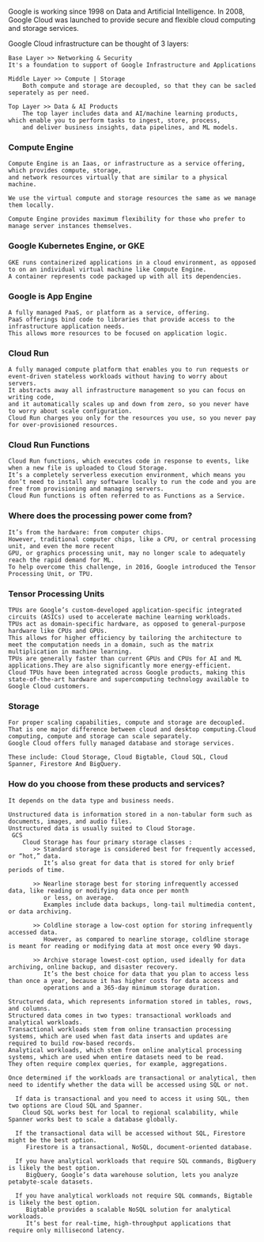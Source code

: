 Google is working since 1998 on Data and Artificial Intelligence.
In 2008, Google Cloud was launched to provide secure and flexible cloud computing and storage services.

Google Cloud infrastructure can be thought of 3 layers:

    Base Layer >> Networking & Security
    It's a foundation to support of Google Infrastructure and Applications
    
    Middle Layer >> Compute | Storage
        Both compute and storage are decoupled, so that they can be sacled seperately as per need.

    Top Layer >> Data & AI Products
        The top layer includes data and AI/machine learning products, which enable you to perform tasks to ingest, store, process, 
        and deliver business insights, data pipelines, and ML models.

### Compute Engine

    Compute Engine is an Iaas, or infrastructure as a service offering, which provides compute, storage, 
    and network resources virtually that are similar to a physical machine.

    We use the virtual compute and storage resources the same as we manage them locally.

    Compute Engine provides maximum flexibility for those who prefer to manage server instances themselves.

### Google Kubernetes Engine, or GKE

    GKE runs containerized applications in a cloud environment, as opposed to on an individual virtual machine like Compute Engine.
    A container represents code packaged up with all its dependencies.

### Google is App Engine

    A fully managed PaaS, or platform as a service, offering.
    PaaS offerings bind code to libraries that provide access to the infrastructure application needs.
    This allows more resources to be focused on application logic.

### Cloud Run

    A fully managed compute platform that enables you to run requests or event-driven stateless workloads without having to worry about servers.
    It abstracts away all infrastructure management so you can focus on writing code, 
    and it automatically scales up and down from zero, so you never have to worry about scale configuration.
    Cloud Run charges you only for the resources you use, so you never pay for over-provisioned resources.

### Cloud Run Functions

    Cloud Run functions, which executes code in response to events, like when a new file is uploaded to Cloud Storage.
    It’s a completely serverless execution environment, which means you don’t need to install any software locally to run the code and you are free from provisioning and managing servers.
    Cloud Run functions is often referred to as Functions as a Service.

### Where does the processing power come from?

    It’s from the hardware: from computer chips.
    However, traditional computer chips, like a CPU, or central processing unit, and even the more recent
    GPU, or graphics processing unit, may no longer scale to adequately reach the rapid demand for ML.
    To help overcome this challenge, in 2016, Google introduced the Tensor Processing Unit, or TPU.

### Tensor Processing Units

    TPUs are Google’s custom-developed application-specific integrated circuits (ASICs) used to accelerate machine learning workloads.
    TPUs act as domain-specific hardware, as opposed to general-purpose hardware like CPUs and GPUs.
    This allows for higher efficiency by tailoring the architecture to meet the computation needs in a domain, such as the matrix multiplication in machine learning.
    TPUs are generally faster than current GPUs and CPUs for AI and ML applications.They are also significantly more energy-efficient.
    Cloud TPUs have been integrated across Google products, making this state-of-the-art hardware and supercomputing technology available to Google Cloud customers.

### Storage

    For proper scaling capabilities, compute and storage are decoupled.
    That is one major difference between cloud and desktop computing.Cloud computing, compute and storage can scale separately.
    Google Cloud offers fully managed database and storage services.

    These include: Cloud Storage, Cloud Bigtable, Cloud SQL, Cloud Spanner, Firestore And BigQuery.

### How do you choose from these products and services?

    It depends on the data type and business needs.

    Unstructured data is information stored in a non-tabular form such as documents, images, and audio files.
    Unstructured data is usually suited to Cloud Storage.
     GCS
        Cloud Storage has four primary storage classes :
           >> Standard storage is considered best for frequently accessed, or “hot,” data.
              It’s also great for data that is stored for only brief periods of time.

           >> Nearline storage best for storing infrequently accessed data, like reading or modifying data once per month 
              or less, on average.
              Examples include data backups, long-tail multimedia content, or data archiving.
            
           >> Coldline storage a low-cost option for storing infrequently accessed data.
              However, as compared to nearline storage, coldline storage is meant for reading or modifying data at most once every 90 days.
  
           >> Archive storage lowest-cost option, used ideally for data archiving, online backup, and disaster recovery.
              It’s the best choice for data that you plan to access less than once a year, because it has higher costs for data access and 
              operations and a 365-day minimum storage duration.

    Structured data, which represents information stored in tables, rows, and columns.
    Structured data comes in two types: transactional workloads and analytical workloads.
    Transactional workloads stem from online transaction processing systems, which are used when fast data inserts and updates are required to build row-based records.
    Analytical workloads, which stem from online analytical processing systems, which are used when entire datasets need to be read.
    They often require complex queries, for example, aggregations.

    Once determined if the workloads are transactional or analytical, then need to identify whether the data will be accessed using SQL or not.

      If data is transactional and you need to access it using SQL, then two options are Cloud SQL and Spanner.
        Cloud SQL works best for local to regional scalability, while Spanner works best to scale a database globally.
  
      If the transactional data will be accessed without SQL, Firestore might be the best option.
         Firestore is a transactional, NoSQL, document-oriented database.

      If you have analytical workloads that require SQL commands, BigQuery is likely the best option.
         BigQuery, Google’s data warehouse solution, lets you analyze petabyte-scale datasets.

      If you have analytical workloads not require SQL commands, Bigtable is likely the best option.
         Bigtable provides a scalable NoSQL solution for analytical workloads.
         It’s best for real-time, high-throughput applications that require only millisecond latency.
